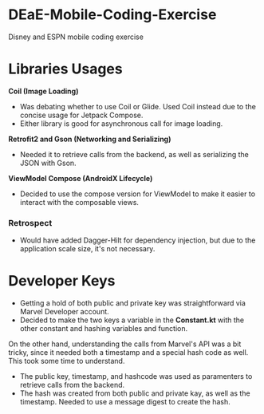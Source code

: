 # DEaE-Mobile-Coding-Exercise
Disney and ESPN mobile coding exercise

# Libraries Usages

**Coil (Image Loading)**
- Was debating whether to use Coil or Glide. Used Coil instead due to the concise usage for Jetpack Compose.
- Either library is good for asynchronous call for image loading.

**Retrofit2 and Gson (Networking and Serializing)**
- Needed it to retrieve calls from the backend, as well as serializing the JSON with Gson.

**ViewModel Compose (AndroidX Lifecycle)**
- Decided to use the compose version for ViewModel to make it easier to interact with the composable views.

### Retrospect
- Would have added Dagger-Hilt for dependency injection, but due to the application scale size, it's not necessary.

# Developer Keys

- Getting a hold of both public and private key was straightforward via Marvel Developer account.
- Decided to make the two keys a variable in the **Constant.kt** with the other constant and hashing variables and function.

On the other hand, understanding the calls from Marvel's API was a bit tricky, since it needed both a timestamp and a special hash code as well. This took some time to understand.

- The public key, timestamp, and hashcode was used as paramenters to retrieve calls from the backend.
- The hash was created from both public and private kay, as well as the timestamp. Needed to use a message digest to create the hash.
